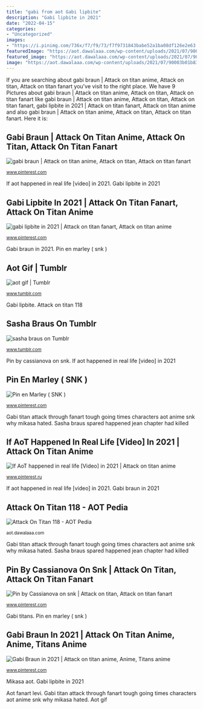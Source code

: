```yaml
---
title: "gabi from aot Gabi lipbite"
description: "Gabi lipbite in 2021"
date: "2022-04-15"
categories:
- "Uncategorized"
images:
- "https://i.pinimg.com/736x/f7/f9/73/f7f9731843babe52a1ba08df126e2e63.jpg"
featuredImage: "https://aot.dawalaaa.com/wp-content/uploads/2021/07/90003b01b83bf7e9e95d4a16459e0bc5.jpg"
featured_image: "https://aot.dawalaaa.com/wp-content/uploads/2021/07/90003b01b83bf7e9e95d4a16459e0bc5.jpg"
image: "https://aot.dawalaaa.com/wp-content/uploads/2021/07/90003b01b83bf7e9e95d4a16459e0bc5.jpg"
---
```


If you are searching about gabi braun | Attack on titan anime, Attack on titan, Attack on titan fanart you've visit to the right place. We have 9 Pictures about gabi braun | Attack on titan anime, Attack on titan, Attack on titan fanart like gabi braun | Attack on titan anime, Attack on titan, Attack on titan fanart, gabi lipbite in 2021 | Attack on titan fanart, Attack on titan anime and also gabi braun | Attack on titan anime, Attack on titan, Attack on titan fanart. Here it is:

## Gabi Braun | Attack On Titan Anime, Attack On Titan, Attack On Titan Fanart

![gabi braun | Attack on titan anime, Attack on titan, Attack on titan fanart](https://i.pinimg.com/736x/8f/f2/9a/8ff29ac0b25fc45c94573bb82cb23ebc.jpg "Falco kyojin zofia udo aot grice colt leonhardt tablero hermano")

<small>www.pinterest.com</small>

If aot happened in real life [video] in 2021. Gabi lipbite in 2021

## Gabi Lipbite In 2021 | Attack On Titan Fanart, Attack On Titan Anime

![gabi lipbite in 2021 | Attack on titan fanart, Attack on titan anime](https://i.pinimg.com/736x/6b/fe/f6/6bfef669a4831d9c86863c80f8c00620.jpg "Gabi braun in 2021")

<small>www.pinterest.com</small>

Gabi braun in 2021. Pin en marley ( snk )

## Aot Gif | Tumblr

![aot gif | Tumblr](https://64.media.tumblr.com/2186168bca6e0411552ea838764cf164/29cc6bf3f4cf5f82-ff/s640x960/0aa2b9ad9f3fd4d5fcea6df601b5e5e7e6dfd415.gif "Gabi lipbite in 2021")

<small>www.tumblr.com</small>

Gabi lipbite. Attack on titan 118

## Sasha Braus On Tumblr

![sasha braus on Tumblr](https://66.media.tumblr.com/9c90a22d6d411d038961ea2269ec944d/tumblr_inline_p86idw58fw1t2p7kb_1280.png "Gabi braun")

<small>www.tumblr.com</small>

Pin by cassianova on snk. If aot happened in real life [video] in 2021

## Pin En Marley ( SNK )

![Pin en Marley ( SNK )](https://i.pinimg.com/736x/e6/05/f9/e605f9bad1914cd321beefb0bd8bc5de.jpg "Pin by cassianova on snk")

<small>www.pinterest.com</small>

Gabi titan attack through fanart tough going times characters aot anime snk why mikasa hated. Sasha braus spared happened jean chapter had killed

## If AoT Happened In Real Life [Video] In 2021 | Attack On Titan Anime

![If AoT happened in real life [Video] in 2021 | Attack on titan anime](https://i.pinimg.com/736x/f7/f9/73/f7f9731843babe52a1ba08df126e2e63.jpg "Gabi titan attack through fanart tough going times characters aot anime snk why mikasa hated")

<small>www.pinterest.ru</small>

If aot happened in real life [video] in 2021. Gabi braun in 2021

## Attack On Titan 118 - AOT Pedia

![Attack On Titan 118 - AOT Pedia](https://aot.dawalaaa.com/wp-content/uploads/2021/07/90003b01b83bf7e9e95d4a16459e0bc5.jpg "Aot fanart levi")

<small>aot.dawalaaa.com</small>

Gabi titan attack through fanart tough going times characters aot anime snk why mikasa hated. Sasha braus spared happened jean chapter had killed

## Pin By Cassianova On Snk | Attack On Titan, Attack On Titan Fanart

![Pin by Cassianova on snk | Attack on titan, Attack on titan fanart](https://i.pinimg.com/736x/2e/fa/c7/2efac790f4202d553740022dbcbdab8a.jpg "Pin by cassianova on snk")

<small>www.pinterest.com</small>

Gabi titans. Pin en marley ( snk )

## Gabi Braun In 2021 | Attack On Titan Anime, Anime, Titans Anime

![Gabi Braun in 2021 | Attack on titan anime, Anime, Titans anime](https://i.pinimg.com/736x/d3/ad/a3/d3ada3dd51f1916c724ecf7abcf19be5.jpg "Mikasa aot")

<small>www.pinterest.com</small>

Mikasa aot. Gabi lipbite in 2021

Aot fanart levi. Gabi titan attack through fanart tough going times characters aot anime snk why mikasa hated. Aot gif
